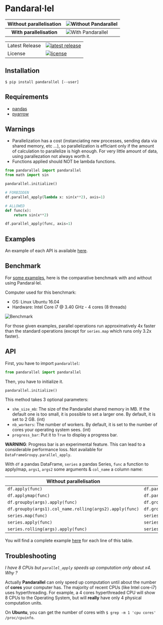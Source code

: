 # Pandaral·lel

 | Without parallelisation  | ![Without Pandarallel](https://github.com/nalepae/pandarallel/blob/master/docs/progress_apply.gif)       |
 | :----------------------: | -------------------------------------------------------------------------------------------------------- |
 | **With parallelisation** | ![With Pandarallel](https://github.com/nalepae/pandarallel/blob/master/docs/progress_parallel_apply.gif) |

<table>
<tr>
  <td>Latest Release</td>
  <td>
    <a href="https://pypi.org/project/pandarallel/">
    <img src="https://img.shields.io/pypi/v/pandarallel.svg" alt="latest release" />
    </a>
  </td>
</tr>
<tr>
  <td>License</td>
  <td>
    <a href="https://github.com/nalepae/pandarallel/blob/master/LICENSE">
    <img src="https://img.shields.io/pypi/l/pandarallel.svg" alt="license" />
    </a>
  </td>
</tr>
</table>

## Installation
`$ pip install pandarallel [--user]`


## Requirements
 - [pandas](https://pypi.org/project/pandas/)
 - [pyarrow](https://pypi.org/project/pyarrow/)


## Warnings
  - Parallelization has a cost (instanciating new processes, sending data via shared memory, etc ...), so parallelization is efficiant only if the amount of calculation to parallelize is high enough. For very little amount of data, using parallezation not always worth it.
  - Functions applied should NOT be lambda functions.

 ```python
 from pandarallel import pandarallel
 from math import sin

 pandarallel.initialize()

 # FORBIDDEN
 df.parallel_apply(lambda x: sin(x**2), axis=1)

 # ALLOWED
 def func(x):
     return sin(x**2)

 df.parallel_apply(func, axis=1)
  ```

 ## Examples
 An example of each API is available [here](https://github.com/nalepae/pandarallel/blob/master/docs/examples.ipynb).

 ## Benchmark
 For [some examples](https://github.com/nalepae/pandarallel/blob/master/docs/examples.ipynb), here is the comparative benchmark with and without using Pandaral·lel.

Computer used for this benchmark:
 - OS: Linux Ubuntu 16.04
 - Hardware: Intel Core i7 @ 3.40 GHz - 4 cores (8 threads)

 ![Benchmark](https://github.com/nalepae/pandarallel/blob/3d470139d409fc2cf61bab085298011fefe638c0/docs/standard_vs_parallel_4_cores.png)

 For those given examples, parallel operations run approximatively 4x faster than the standard operations (except for `series.map` which runs only 3.2x faster).


 ## API
 First, you have to import `pandarallel`:
 ```python
 from pandarallel import pandarallel
 ```

 Then, you have to initialize it.
  ```python
 pandarallel.initialize()
 ```
 This method takes 3 optional parameters:
 - `shm_size_mb`: The size of the Pandarallel shared memory in MB. If the
 default one is too small, it is possible to set a larger one. By default,
 it is set to 2 GB. (int)
 - `nb_workers`: The number of workers. By default, it is set to the number
 of cores your operating system sees. (int)
 - `progress_bar`: Put it to `True` to display a progress bar.
 
 **WARNING**: Progress bar is an experimental feature. This can lead to a
 considerable performance loss.
 Not available for `DataFrameGroupy.parallel_apply`.

 With `df` a pandas DataFrame, `series` a pandas Series, `func` a function to
 apply/map, `args1`, `args2` some arguments & `col_name` a column name:

 | Without parallelisation                                 | With parallelisation                                             |
 | ------------------------------------------------------- | ---------------------------------------------------------------- |
 | `df.apply(func)`                                        | `df.parallel_apply(func)`                                        |
 | `df.applymap(func)`                                     | `df.parallel_applymap(func)`                                     |
 | `df.groupby(args).apply(func)`                          | `df.groupby(args).parallel_apply(func)`                          |
 | `df.groupby(args1).col_name.rolling(args2).apply(func)` | `df.groupby(args1).col_name.rolling(args2).parallel_apply(func)` |
 | `series.map(func)`                                      | `series.parallel_map(func)`                                      |
 | `series.apply(func)`                                    | `series.parallel_apply(func)`                                    |
 | `series.rolling(args).apply(func)`                      | `series.rolling(args).parallel_apply(func)`                      |
 
You will find a complete example [here](https://github.com/nalepae/pandarallel/blob/master/docs/examples.ipynb) for each line of this table.

## Troubleshooting
*I have 8 CPUs but `parallel_apply` speeds up computation only about x4. Why ?*

Actually **Pandarallel** can only speed up computation until about the number of **cores** your computer has. The majority of recent CPUs (like Intel core-i7) uses hyperthreading. For example, a 4 cores hyperthreaded CPU will show 8 CPUs to the Operating System, but will **really** have only 4 physical computation units.

On **Ubuntu**, you can get the number of cores with `$ grep -m 1 'cpu cores' /proc/cpuinfo`.
